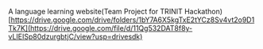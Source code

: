 A language learning website(Team Project for TRINIT Hackathon)
[https://drive.google.com/drive/folders/1bY7A6X5kgTxE2tYCz8Sv4vt2o9D1Tk7K](https://drive.google.com/file/d/11Qg532DAT8f8y-vLIEISp80dzurgbtjC/view?usp=drivesdk)
